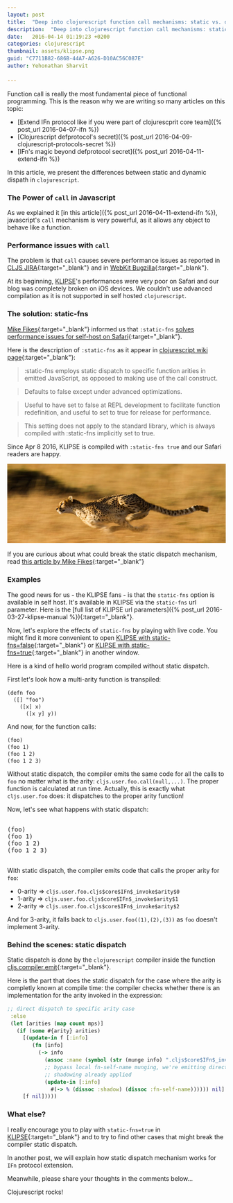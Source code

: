```yaml
---
layout: post
title:  "Deep into clojurescript function call mechanisms: static vs. dynamic dispatch"
description:  "Deep into clojurescript function call mechanisms: static vs. dynamic dispatch"
date:   2016-04-14 01:19:23 +0200
categories: clojurescript
thumbnail: assets/klipse.png
guid: "C7711B82-686B-44A7-A626-D10AC56C087E"
author: Yehonathan Sharvit

---
```



Function call is really the most fundamental piece of functional programming. This is the reason why we are writing so many articles on this topic: 

- [Extend IFn protocol like if you were part of clojurescprit core team]({% post_url 2016-04-07-ifn %})
- [Clojurescript defprotocol's secret]({% post_url 2016-04-09-clojurescript-protocols-secret  %})
- [IFn's magic beyond defprotocol secret]({% post_url 2016-04-11-extend-ifn %})

In this article, we present the differences between static and dynamic dispath in `clojurescript`.

### The Power of `call` in Javascript

As we explained it [in this article]({% post_url 2016-04-11-extend-ifn %}), javascript's `call` mechanism is very powerful, as it allows any object to behave like a function.

### Performance issues with `call`

The problem is that `call` causes severe performance issues as reported in [CLJS JIRA](http://dev.clojure.org/jira/browse/CLJS-910){:target="_blank"}  and in [WebKit Bugzilla](https://bugs.webkit.org/show_bug.cgi?id=139847){:target="_blank"}.

At its beginning, [KLIPSE][app-url]'s  performances were very poor on Safari and our blog was completely broken on iOS devices. We couldn't use advanced compilation as it is not supported in self hosted `clojurescript`.


### The solution: static-fns 

[Mike Fikes](https://twitter.com/mfikes){:target="_blank"} informed us that `:static-fns` [solves performance issues for self-host on Safari](http://dev.clojure.org/jira/browse/CLJS-1381){:target="_blank"}.

Here is the description of `:static-fns` as it appear in [clojurescript wiki page](https://github.com/clojure/clojurescript/wiki/Compiler-Options#static-fns){:target="_blank"}:

>:static-fns employs static dispatch to specific function arities in emitted JavaScript, as opposed to making use of the call construct. 

> Defaults to false except under advanced optimizations. 

> Useful to have set to false at REPL development to facilitate function redefinition, and useful to set to true for release for performance.

> This setting does not apply to the standard library, which is always compiled with :static-fns implicitly set to true.

Since Apr 8 2016, KLIPSE is compiled with `:static-fns true` and our Safari readers are happy.

![Secret](/assets/cheetah-speed.jpg)

If you are curious about what could break the static dispatch mechanism, read [this article by Mike Fikes](http://blog.fikesfarm.com/posts/2016-04-14-static-free-clojurescript-repl.html){:target="_blank"} 

### Examples

The good news for us - the KLIPSE fans - is that the `static-fns` option is available in self host. It's available in KLIPSE via the `static-fns` url parameter. Here is the [full list of KLIPSE url parameters]({% post_url 2016-03-27-klipse-manual %}){:target="_blank"}.

Now, let's explore the effects of `static-fns` by playing with live code. 
You might find it more convenient to open [KLIPSE with static-fns=false](http://app.klipse.tech/?cljs_in=(defn%20foo%20%0A%20%20(%5B%5D%20%22foo%22)%0A%20%20(%5Bx%5D%20x)%0A%20%20(%5Bx%20y%5D%20y))%0A%0A(foo)%0A(foo%201)%0A(foo%201%202)%0A(foo%201%202%203)%0A%20%20&js_only=1&blog=klipse&static-fns=false){:target="_blank"} or [KLIPSE with static-fns=true](http://app.klipse.tech/?cljs_in=(defn%20foo%20%0A%20%20(%5B%5D%20%22foo%22)%0A%20%20(%5Bx%5D%20x)%0A%20%20(%5Bx%20y%5D%20y))%0A%0A(foo)%0A(foo%201)%0A(foo%201%202)%0A(foo%201%202%203)%0A%20%20&js_only=1&blog=klipse&static-fns=true){:target="_blank"} in another window.

Here is a kind of hello world program compiled without static dispatch.

First let's look how a multi-arity function is transpiled:

~~~klipse-js
(defn foo 
  ([] "foo")
    ([x] x)
      ([x y] y))
~~~

And now, for the function calls:

~~~klipse-js
(foo)
(foo 1)
(foo 1 2)
(foo 1 2 3)
~~~
  

Without static dispatch, the compiler emits the same code for all the calls to `foo` no matter what is the arity: `cljs.user.foo.call(null,...)`. The proper function is calculated at run time. Actually, this is exactly what `cljs.user.foo` does: it dispatches to the proper arity function!


Now, let's see what happens with static dispatch:


<pre>
<div class="language-klipse-js" data-static-fns="true">
(foo)
(foo 1)
(foo 1 2)
(foo 1 2 3)
</div>
</pre>

With static dispatch, the compiler emits code that calls the proper arity for `foo`: 

- 0-arity => `cljs.user.foo.cljs$core$IFn$_invoke$arity$0`
- 1-arity => `cljs.user.foo.cljs$core$IFn$_invoke$arity$1`
- 2-arity => `cljs.user.foo.cljs$core$IFn$_invoke$arity$2`

And for 3-arity, it falls back to `cljs.user.foo((1),(2),(3))` as `foo` doesn't implement 3-arity.

### Behind the scenes: static dispatch 

Static dispatch is done by the `clojurescript` compiler inside the function [cljs.compiler.emit](https://github.com/clojure/clojurescript/blob/master/src/main/clojure/cljs/compiler.cljc#L919-L1013){:target="_blank"}.

Here is the part that does the static dispatch for the case where the arity is completly known at compile time: the compiler checks whether there is an implementation for the arity invoked in the expression:

~~~clojure
;; direct dispatch to specific arity case
 :else
 (let [arities (map count mps)]
   (if (some #{arity} arities)
     [(update-in f [:info]
        (fn [info]
          (-> info
            (assoc :name (symbol (str (munge info) ".cljs$core$IFn$_invoke$arity$" arity)))
            ;; bypass local fn-self-name munging, we're emitting direct
            ;; shadowing already applied
            (update-in [:info]
              #(-> % (dissoc :shadow) (dissoc :fn-self-name)))))) nil]
     [f nil]))))
~~~

### What else?

I really encourage you to play with `static-fns=true` in [KLIPSE][app-url-static]{:target="_blank"} and to try to find other cases that might break the compiler static dispatch.

In another post, we will explain how static dispatch mechanism works for `IFn` protocol extension.

Meanwhile, please share your thoughts in the comments below...


Clojurescript rocks!

[app-url-static]: http://app.klipse.tech?blog=klipse&static-fns=true&js_only=1
[app-url]: http://app.klipse.tech?blog=klipse&static-fns=true&js_only=1

